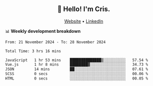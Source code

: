 
<h2 align="center">👋 Hello! I'm Cris.</h2>
<p align="center">
  <a href="https://www.criscunas.dev">Website</a> •
  <a href="https://www.linkedin.com/in/cristophercunas/">LinkedIn</a> 
</p>


📊 **Weekly development breakdown**
<!--START_SECTION:waka-->

```txt
From: 21 November 2024 - To: 28 November 2024

Total Time: 3 hrs 16 mins

JavaScript   1 hr 53 mins    ██████████████▒░░░░░░░░░░   57.54 %
Vue.js       1 hr 8 mins     ████████▓░░░░░░░░░░░░░░░░   34.73 %
JSON         14 mins         ██░░░░░░░░░░░░░░░░░░░░░░░   07.61 %
SCSS         0 secs          ░░░░░░░░░░░░░░░░░░░░░░░░░   00.06 %
HTML         0 secs          ░░░░░░░░░░░░░░░░░░░░░░░░░   00.05 %
```

<!--END_SECTION:waka-->
